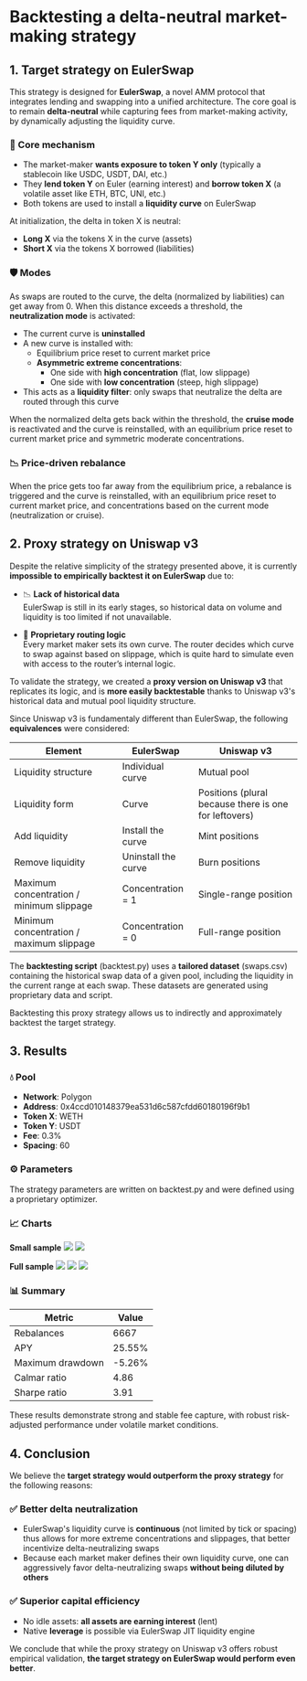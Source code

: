 # Backtesting a delta-neutral market-making strategy

## 1. Target strategy on EulerSwap

This strategy is designed for **EulerSwap**, a novel AMM protocol that integrates lending and swapping into a unified architecture. The core goal is to remain **delta-neutral** while capturing fees from market-making activity, by dynamically adjusting the liquidity curve.

### 🧩 Core mechanism

- The market-maker **wants exposure to token Y only** (typically a stablecoin like USDC, USDT, DAI, etc.)
- They **lend token Y** on Euler (earning interest) and **borrow token X** (a volatile asset like ETH, BTC, UNI, etc.)
- Both tokens are used to install a **liquidity curve** on EulerSwap

At initialization, the delta in token X is neutral:

- **Long X** via the tokens X in the curve (assets) 
- **Short X** via the tokens X borrowed (liabilities)

### 🛡️ Modes

As swaps are routed to the curve, the delta (normalized by liabilities) can get away from 0. When this distance exceeds a threshold, the **neutralization mode** is activated:

- The current curve is **uninstalled**
- A new curve is installed with:
  - Equilibrium price reset to current market price
  - **Asymmetric extreme concentrations**:
    - One side with **high concentration** (flat, low slippage)
    - One side with **low concentration** (steep, high slippage)
- This acts as a **liquidity filter**: only swaps that neutralize the delta are routed through this curve

When the normalized delta gets back within the threshold, the **cruise mode** is reactivated and the curve is reinstalled, with an equilibrium price reset to current market price and symmetric moderate concentrations.

### 📉 Price-driven rebalance

When the price gets too far away from the equilibrium price, a rebalance is triggered and the curve is reinstalled, with an equilibrium price reset to current market price, and concentrations based on the current mode (neutralization or cruise).

## 2. Proxy strategy on Uniswap v3

Despite the relative simplicity of the strategy presented above, it is currently **impossible to empirically backtest it on EulerSwap** due to:

- 📉 **Lack of historical data**  
EulerSwap is still in its early stages, so historical data on volume and liquidity is too limited if not unavailable.

- 🧠 **Proprietary routing logic**  
Every market maker sets its own curve. The router decides which curve to swap against based on slippage, which is quite hard to simulate even with access to the router’s internal logic.

To validate the strategy, we created a **proxy version on Uniswap v3** that replicates its logic, and is **more easily backtestable** thanks to Uniswap v3's historical data and mutual pool liquidity structure.

Since Uniswap v3 is fundamentaly different than EulerSwap, the following **equivalences** were considered:

|Element | EulerSwap           | Uniswap v3        |
|------------------|------------------|--------------|
| Liquidity structure | Individual curve           | Mutual pool       |
| Liquidity form       | Curve       | Positions (plural because there is one for leftovers)   |
| Add liquidity       | Install the curve | Mint positions    |
| Remove liquidity       | Uninstall the curve | Burn positions     |
| Maximum concentration / minimum slippage       | Concentration = 1   | Single-range position   |
| Minimum concentration / maximum slippage       | Concentration = 0     | Full-range position       |

The **backtesting script** (backtest.py) uses a **tailored dataset** (swaps.csv) containing the historical swap data of a given pool, including the liquidity in the current range at each swap. These datasets are generated using proprietary data and script.

Backtesting this proxy strategy allows us to indirectly and approximately backtest the target strategy.

## 3. Results

### 💧 Pool

- **Network**: Polygon  
- **Address**: 0x4ccd010148379ea531d6c587cfdd60180196f9b1
- **Token X**: WETH
- **Token Y**: USDT
- **Fee**: 0.3%
- **Spacing**: 60

### ⚙️ Parameters

The strategy parameters are written on backtest.py and were defined using a proprietary optimizer.

### 📈 Charts

**Small sample**
![](./delta_small.png)
![](./positions_small.png)

**Full sample**
![](./value_full.png)
![](./delta_full.png)
![](./health_full.png)

### 📊 Summary

| Metric           | Value        |
|------------------|--------------|
| Rebalances       | 6667         |
| APY              | 25.55%       |
| Maximum drawdown | -5.26%       |
| Calmar ratio     | 4.86         |
| Sharpe ratio     | 3.91         |

These results demonstrate strong and stable fee capture, with robust risk-adjusted performance under volatile market conditions.

## 4. Conclusion

We believe the **target strategy would outperform the proxy strategy** for the following reasons:

### ✅ Better delta neutralization

- EulerSwap's liquidity curve is **continuous** (not limited by tick or spacing) thus allows for more extreme concentrations and slippages, that better incentivize delta-neutralizing swaps
- Because each market maker defines their own liquidity curve, one can aggressively favor delta-neutralizing swaps **without being diluted by others**

### ✅ Superior capital efficiency

- No idle assets: **all assets are earning interest** (lent)
- Native **leverage** is possible via EulerSwap JIT liquidity engine

We conclude that while the proxy strategy on Uniswap v3 offers robust empirical validation, **the target strategy on EulerSwap would perform even better**.
